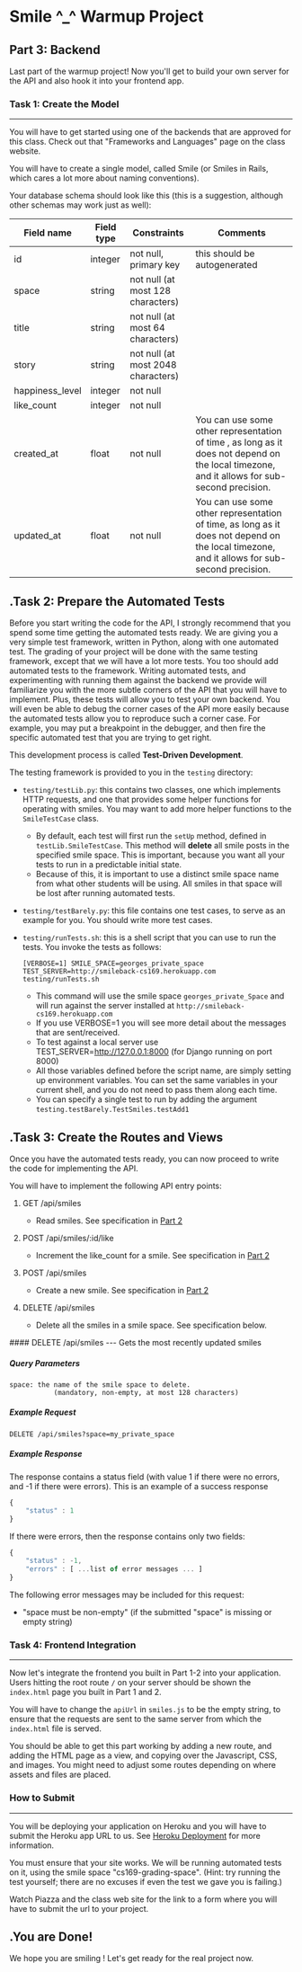 # Smile ^_^ Warmup Project

## Part 3: Backend

Last part of the warmup project!
Now you'll get to build your own server for the API and also hook it into your frontend app.


### Task 1: Create the Model
---

You will have to get started using one of the backends that are approved
for this class. Check out that "Frameworks and Languages" page
on the class website.

You will have to create a single model, called Smile (or Smiles in Rails,
which cares a lot more about naming conventions). 

Your database schema should look like this (this is a suggestion, although
other schemas may work just as well):

| Field name       | Field type  | Constraints | Comments
---------------|-----|-----|-----
| id                      | integer        |   not null, primary key  | this should be autogenerated
| space                | string          |   not null (at most 128 characters) 
| title                   | string          |  not null (at most 64 characters)
| story                 | string          |    not null (at most 2048 characters)
| happiness_level  | integer       | not null
| like_count          | integer        |   not null
| created_at          | float            | not null | You can use some other representation of time , as long as it does not depend on the local timezone, and it allows for sub-second precision. 
| updated_at        | float             |  not null | You can use some other representation of time, as long as it does not depend on the local timezone, and it allows for sub-second precision. 

.Task 2: Prepare the Automated Tests
---

Before you start writing the code for the API, I strongly recommend that you spend
some time getting the automated tests ready. We are giving you a very simple
test framework, written in Python, along with one automated test. The grading
of your project will be done with the same testing framework, except that we
will have a lot more tests. You too should add automated tests to the
framework. Writing automated tests, and experimenting with
running them against the backend we provide will familiarize you with
the more subtle corners of the API that you will have to implement. Plus,
these tests will allow you to test your own backend.
You will even be able to debug the corner cases of the API more easily
because the automated tests allow you to reproduce such a corner
case. For example, you may put a breakpoint in the debugger, and then
fire the specific automated test that you are trying to get right.

This development process is called **Test-Driven Development**.

The testing framework is provided to you in the `testing` directory:
* `testing/testLib.py`: this contains two classes, one which implements
    HTTP requests, and one that provides some helper functions for
    operating with smiles. You may want to add more helper functions
    to the `SmileTestCase` class.
    * By default, each test will first run the `setUp` method, defined
    in `testLib.SmileTestCase`. This method will **delete** all smile
    posts in the specified smile space. This is important, because
    you want all your tests to run in a predictable initial state.
    * Because of this, it is important to use a distinct smile space
    name from what other students will be using. All smiles in that
    space will be lost after running automated tests.
       
* `testing/testBarely.py`: this file contains one test cases, to serve as
    an example for you. You should write more test cases.
* `testing/runTests.sh`: this is a shell script that you can use to
   run the tests. You invoke the tests as follows:

   ```
   [VERBOSE=1] SMILE_SPACE=georges_private_space  TEST_SERVER=http://smileback-cs169.herokuapp.com testing/runTests.sh
    ```
    * This command will use the smile space `georges_private_Space` and will
      run against the server installed at
      `http://smileback-cs169.herokuapp.com`
    * If you use VERBOSE=1 you will see more detail about the messages that
      are sent/received.
    * To test against a local server use TEST_SERVER=http://127.0.0.1:8000
      (for Django running on port 8000)  
    * All those variables defined before the script name, are simply setting
      up environment variables. You can set the same variables in your
      current shell, and you do not need to pass them along each time.
    * You can specify a single test to run by adding the argument `testing.testBarely.TestSmiles.testAdd1`

.Task 3: Create the Routes and Views
---

Once you have the automated tests ready, you can now proceed to write the code
for implementing the API.

You will have to implement the following API entry points:

1. GET /api/smiles
    - Read smiles. See specification in
      [Part 2](https://github.com/necula01/smile_cs169/tree/part2#get_smiles)

1. POST /api/smiles/:id/like
   - Increment the like_count for a smile.
      See specification in [Part 2](https://github.com/necula01/smile_cs169/tree/part2#post_like)

1. POST /api/smiles
   - Create a new smile.
      See specification in [Part 2](https://github.com/necula01/smile_cs169/tree/part2#post_create)

1. DELETE /api/smiles
    - Delete all the smiles in a smile space. See specification below.

<a name='delete_smiles'/>
#### DELETE /api/smiles
---
Gets the most recently updated smiles

##### Query Parameters
```
space: the name of the smile space to delete.
           (mandatory, non-empty, at most 128 characters) 
```

##### Example Request
```
DELETE /api/smiles?space=my_private_space
```

##### Example Response
The response contains a status field (with value 1 if there were no errors, and -1 if there were errors).
This is an example of a success response
```javascript
{
    "status" : 1
}
```

If there were errors, then the response contains only two fields:
```javascript
{
    "status" : -1,
    "errors" : [ ...list of error messages ... ]
}
```

The following error messages may be included for this request:
* "space must be non-empty" (if the submitted "space" is missing or empty
  string)


### Task 4: Frontend Integration
---

Now let's integrate the frontend you built in Part 1-2 into your application.
Users hitting the root route `/` on your server should be shown the
`index.html` page you built in Part 1 and 2.

You will have to change the `apiUrl` in `smiles.js` to be the empty string, to
ensure that the requests are sent to the same server from which the
`index.html` file is served.

You should be able to get this part working by adding a new route, and adding the HTML page as a view, and copying over the Javascript, CSS, and images.
You might need to adjust some routes depending on where assets and files are placed.


### How to Submit
---

You will be deploying your application on Heroku and you will have to submit
the Heroku app URL to us. See [Heroku Deployment](https://sites.google.com/site/ucbcs169fa15/project/setting-up-a-deployment-site)
for more information.

You must ensure that your site works. We
will be running automated tests on it, using the smile space
"cs169-grading-space". (Hint: try running the test yourself; there are no
excuses if even the test we gave you is failing.)

Watch Piazza and the class web site for the link to a form where you will
have to submit the url to your project. 


.You are Done!
---

We hope you are smiling ! Let's get ready for the real project now. 



